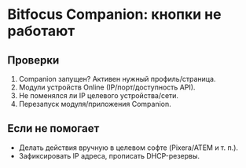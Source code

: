 # Bitfocus Companion: кнопки не работают

## Проверки
1) Companion запущен? Активен нужный профиль/страница.  
2) Модули устройств Online (IP/порт/доступность API).  
3) Не поменялся ли IP целевого устройства/сети.  
4) Перезапуск модуля/приложения Companion.

## Если не помогает
- Делать действия вручную в целевом софте (Pixera/ATEM и т. п.).  
- Зафиксировать IP адреса, прописать DHCP-резервы.
